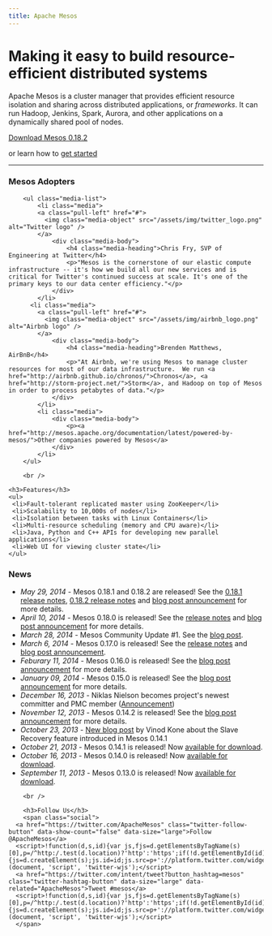 ```yaml
---
title: Apache Mesos
---
```


<div class="jumbotron">
	<div class="row">
	  <div class="col-md-7">
	    <h1>Making it easy to build resource-efficient distributed systems</h1>
	    <p class="lead">Apache Mesos is a cluster manager that provides efficient resource isolation and sharing across distributed applications, or <em>frameworks</em>. It can run Hadoop, Jenkins, Spark, Aurora, and other applications on a dynamically shared pool of nodes.</p>
	  </div>
	  <div class="col-md-5 text-center download">
	    <a class="btn btn-lg btn-success" href="/downloads/"><span class="glyphicon glyphicon-download"></span> Download Mesos 0.18.2</a>
	    <p>or learn how to <a href="/gettingstarted/">get started</a></p>
	  </div>
	</div>
</div>

<hr>

<!-- lowersection -->
<div class="row">
  <div class="col-md-8">
    <h3>Mesos Adopters</h3>

		<ul class="media-list">
			<li class="media">
		    <a class="pull-left" href="#">
		      <img class="media-object" src="/assets/img/twitter_logo.png" alt="Twitter logo" />
		    </a>
				<div class="media-body">
					<h4 class="media-heading">Chris Fry, SVP of Engineering at Twitter</h4>
					<p>"Mesos is the cornerstone of our elastic compute infrastructure -- it's how we build all our new services and is critical for Twitter's continued success at scale. It's one of the primary keys to our data center efficiency."</p>
				</div>
			</li>
		  <li class="media">
		    <a class="pull-left" href="#">
		      <img class="media-object" src="/assets/img/airbnb_logo.png" alt="Airbnb logo" />
		    </a>
				<div class="media-body">
					<h4 class="media-heading">Brenden Matthews, AirBnB</h4>
					<p>"At Airbnb, we're using Mesos to manage cluster resources for most of our data infrastructure.  We run <a href="http://airbnb.github.io/chronos/">Chronos</a>, <a href="http://storm-project.net/">Storm</a>, and Hadoop on top of Mesos in order to process petabytes of data."</p>
				</div>
			</li>
			<li class="media">
				<div class="media-body">
					<p><a href="http://mesos.apache.org/documentation/latest/powered-by-mesos/">Other companies powered by Mesos</a>
				</div>
			</li>
		</ul>
		
		<br />

    <h3>Features</h3>
    <ul>
     <li>Fault-tolerant replicated master using ZooKeeper</li>
     <li>Scalability to 10,000s of nodes</li>
     <li>Isolation between tasks with Linux Containers</li>
     <li>Multi-resource scheduling (memory and CPU aware)</li>
     <li>Java, Python and C++ APIs for developing new parallel applications</li>
     <li>Web UI for viewing cluster state</li>
    </ul>
  </div>
  <div class="col-md-4">
    <h3>News</h3>
		<ul>
			<li><em>May 29, 2014</em> - Mesos 0.18.1 and 0.18.2 are released! See the <a href="https://issues.apache.org/jira/secure/ReleaseNote.jspa?projectId=12311242&version=12326752">0.18.1 release notes</a>, <a href="https://issues.apache.org/jira/secure/ReleaseNote.jspa?projectId=12311242&version=12326851">0.18.2 release notes</a> and <a href="/blog/mesos-0-18-1-and-0-18-2-released/">blog post announcement</a> for more details.</li>
			<li><em>April 10, 2014</em> - Mesos 0.18.0 is released! See the <a href="https://issues.apache.org/jira/secure/ReleaseNote.jspa?projectId=12311242&version=12326140">release notes</a> and <a href="/blog/mesos-0-18-0-released/">blog post announcement</a> for more details.</li>
			<li><em>March 28, 2014</em> - Mesos Community Update #1. See the <a href="blog/mesos-community-update-1/">blog post</a>.</li>
			<li><em>March 6, 2014</em> - Mesos 0.17.0 is released! See the <a href="https://issues.apache.org/jira/secure/ReleaseNote.jspa?projectId=12311242&version=12325669">release notes</a> and <a href="blog/mesos-0-17-0-released-featuring-autorecovery/">blog post announcement</a>.</li>
			<li><em>Feburary 11, 2014</em> - Mesos 0.16.0 is released! See the <a href="/blog/mesos-0-16-0-released/">blog post announcement</a> for more details.</li>
			<li><em>January 09, 2014</em> - Mesos 0.15.0 is released! See the <a href="/blog/framework-authentication-in-apache-mesos-0-15-0/">blog post announcement</a> for more details.</li>
			<li><em>December 16, 2013</em> - Niklas Nielson becomes project's newest committer and PMC member (<a href="/blog/niklas-nielsen-becomes-mesos-committer/">Announcement</a>)</li>
			<li><em>November 12, 2013</em> - Mesos 0.14.2 is released! See the <a href="/blog/mesos-0-14-2-released/">blog post announcement</a> for more details.</li>
			<li><em>October 23, 2013</em> - <a href="/blog/slave-recovery-in-apache-mesos/">New blog post</a> by Vinod Kone about the Slave Recovery feature introduced in Mesos 0.14.1</li>
			<li><em>October 21, 2013</em> - Mesos 0.14.1 is released! Now <a href="/downloads/">available for download</a>.</li>
			<li><em>October 16, 2013</em> - Mesos 0.14.0 is released! Now <a href="/downloads/">available for download</a>.</li>
			<li><em>September 11, 2013</em> - Mesos 0.13.0 is released! Now <a href="/downloads/">available for download</a>.</li>
		</ul>

		<br />

		<h3>Follow Us</h3>
		<span class="social">
	  <a href="https://twitter.com/ApacheMesos" class="twitter-follow-button" data-show-count="false" data-size="large">Follow @ApacheMesos</a>
	  <script>!function(d,s,id){var js,fjs=d.getElementsByTagName(s)[0],p=/^http:/.test(d.location)?'http':'https';if(!d.getElementById(id)){js=d.createElement(s);js.id=id;js.src=p+'://platform.twitter.com/widgets.js';fjs.parentNode.insertBefore(js,fjs);}}(document, 'script', 'twitter-wjs');</script>
	  <a href="https://twitter.com/intent/tweet?button_hashtag=mesos" class="twitter-hashtag-button" data-size="large" data-related="ApacheMesos">Tweet #mesos</a>
	  <script>!function(d,s,id){var js,fjs=d.getElementsByTagName(s)[0],p=/^http:/.test(d.location)?'http':'https';if(!d.getElementById(id)){js=d.createElement(s);js.id=id;js.src=p+'://platform.twitter.com/widgets.js';fjs.parentNode.insertBefore(js,fjs);}}(document, 'script', 'twitter-wjs');</script>
	  </span>
 </div>
</div>
<!-- /lowersection -->